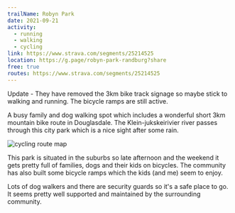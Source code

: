```yaml
---
trailName: Robyn Park
date: 2021-09-21
activity:
  - running
  - walking
  - cycling
link: https://www.strava.com/segments/25214525
location: https://g.page/robyn-park-randburg?share
free: true
routes: https://www.strava.com/segments/25214525
---
```


Update - They have removed the 3km bike track signage so maybe stick to walking and running. The bicycle ramps are still active.

A busy family and dog walking spot which includes a wonderful short 3km mountain bike route in Douglasdale. The Klein-jukskeirivier river passes through this city park which is a nice sight after some rain.

![cycling route map](robyn-park.jpg)

This park is situated in the suburbs so late afternoon and the weekend it gets pretty full of families, dogs and their kids on bicycles. The community has also built some bicycle ramps which the kids (and me) seem to enjoy.

Lots of dog walkers and there are security guards so it's a safe place to go. It seems pretty well supported and maintained by the surrounding community.
